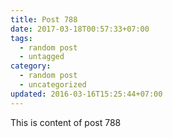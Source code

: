```yaml
---
title: Post 788
date: 2017-03-18T00:57:33+07:00
tags:
  - random post
  - untagged
category:
  - random post
  - uncategorized
updated: 2016-03-16T15:25:44+07:00
---
```

This is content of post 788